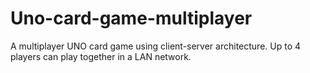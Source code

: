 # Uno-card-game-multiplayer
A multiplayer UNO card game using client-server architecture. 
Up to 4 players can play together in a LAN network.
